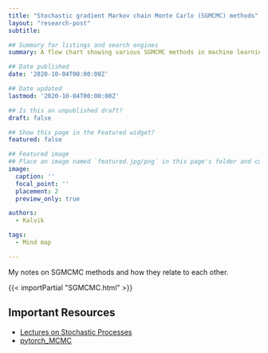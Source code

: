```yaml
---
title: "Stochastic gradient Markov chain Monte Carlo (SGMCMC) methods"
layout: "research-post"
subtitle: 

## Summary for listings and search engines
summary: A flow chart showing various SGMCMC methods in machine learning and how they relate to each other

## Date published
date: '2020-10-04T00:00:00Z'

## Date updated
lastmod: '2020-10-04T00:00:00Z'

## Is this an unpublished draft?
draft: false

## Show this page in the Featured widget?
featured: false

## Featured image
## Place an image named `featured.jpg/png` in this page's folder and customize its options here.
image:
  caption: ''
  focal_point: ''
  placement: 2
  preview_only: true

authors:
  - Kalvik

tags:
  - Mind map

---
```


My notes on SGMCMC methods and how they relate to each other.

{{< importPartial "SGMCMC.html" >}}

## Important Resources
* [Lectures on Stochastic Processes](https://nptel.ac.in/courses/115/106/115106089/)
* [pytorch_MCMC](https://github.com/ludwigwinkler/pytorch_MCMC)
